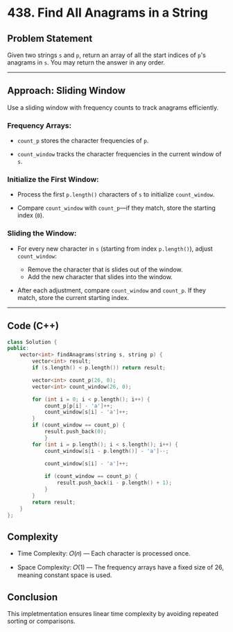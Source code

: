 # 438. Find All Anagrams in a String

## Problem Statement
Given two strings `s` and `p`, return an array of all the start indices of `p`'s anagrams in `s`. You may return the answer in any order.

---

## Approach: Sliding Window

Use a sliding window with frequency counts to track anagrams efficiently.

### Frequency Arrays:

- `count_p` stores the character frequencies of `p`.

- `count_window` tracks the character frequencies in the current window of `s`.

### Initialize the First Window:

- Process the first `p.length()` characters of `s` to initialize `count_window`.

- Compare `count_window` with `count_p`—if they match, store the starting index (`0`).

### Sliding the Window:

- For every new character in `s` (starting from index `p.length()`), adjust `count_window`:
    - Remove the character that is slides out of the window.
    - Add the new character that slides into the window.

- After each adjustment, compare `count_window` and `count_p`. If they match, store the current starting index.

---

## Code (C++)

```cpp
class Solution {
public:
    vector<int> findAnagrams(string s, string p) {
        vector<int> result;
        if (s.length() < p.length()) return result;

        vector<int> count_p(26, 0);
        vector<int> count_window(26, 0);

        for (int i = 0; i < p.length(); i++) {
            count_p[p[i] - 'a']++;
            count_window[s[i] - 'a']++;
        }
        if (count_window == count_p) {
            result.push_back(0);
            }
        for (int i = p.length(); i < s.length(); i++) {
            count_window[s[i - p.length()] - 'a']--;

            count_window[s[i] - 'a']++;
            
            if (count_window == count_p) {
                result.push_back(i - p.length() + 1);
            }
        }   
        return result;
    }
};
```
## Complexity
- Time Complexity: 𝑂(𝑛) — Each character is processed once.

- Space Complexity: 𝑂(1) — The frequency arrays have a fixed size of 26, meaning constant space is used.

## Conclusion
This impletmentation ensures linear time complexity by avoiding repeated sorting or comparisons.